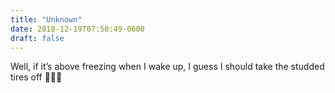 ```yaml
---
title: "Unknown"
date: 2018-12-19T07:50:49-0600
draft: false
---
```


Well, if it’s above freezing when I wake up, I guess I should take the studded tires off 🚴🏽‍♂️
